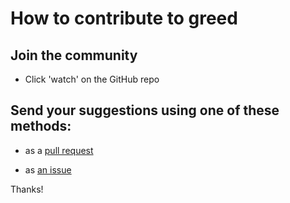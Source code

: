 # How to contribute to greed

## Join the community

- Click 'watch' on the GitHub repo

## Send your suggestions using one of these methods:

- as a [pull request](https://github.com/yaleman/greed/pulls)

- as [an issue](https://github.com/yaleman/greed/issues/new)

Thanks!